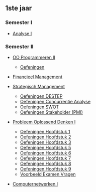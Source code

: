 <!--
title: Gearchiveerd op 18 September 2015
description: "[Ga Terug](/samenvattingen)"
-->
## 1ste jaar

### Semester I

* [Analyse I](semester-I/Analyse-I.md)

### Semester II

* [OO Programmeren II](semester-II/OO-Progammeren-II.md)
    * [Oefeningen](semester-II/Oefeningen-OO-Programmeren-II/index.md)

* [Financieel Management](semester-II/Financieel-Management.md)

* [Strategisch Management](semester-II/Strategisch-Management.md)
    * [Oefeningen DESTEP](semester-II/Oefeningen-Strategisch-Management/Oefeningen-DESTEP.md)
    * [Oefeningen Concurrentie Analyse](semester-II/Oefeningen-Strategisch-Management/Oefeningen-Concurrentie-Analyse.md)
    * [Oefeningen SWOT](semester-II/Oefeningen-Strategisch-Management/Oefeningen-SWOT.md)
    * [Oefeningen Stakeholder (PMI)](semester-II/Oefeningen-Strategisch-Management/Oefeningen-PMI.md)

* [Probleem Oplossend Denken I](semester-II/Probleem-Oplossend-Denken-I.md)
    * [Oefeningen Hoofdstuk 1](semester-II/Oefeningen-Probleem-Oplossend-Denken-I/1.4.oefeningen.md)
    * [Oefeningen Hoofdstuk 2](semester-II/Oefeningen-Probleem-Oplossend-Denken-I/2.3.oefeningen.md)
    * [Oefeningen Hoofdstuk 3](semester-II/Oefeningen-Probleem-Oplossend-Denken-I/3.4.oefeningen.md)
    * [Oefeningen Hoofdstuk 5](semester-II/Oefeningen-Probleem-Oplossend-Denken-I/5.6.oefeningen.md)
    * [Oefeningen Hoofdstuk 6](semester-II/Oefeningen-Probleem-Oplossend-Denken-I/6.5.oefeningen.md)
    * [Oefeningen Hoofdstuk 7](semester-II/Oefeningen-Probleem-Oplossend-Denken-I/7.4.oefeningen.md)
    * [Oefeningen Hoofdstuk 8](semester-II/Oefeningen-Probleem-Oplossend-Denken-I/8.5.oefeningen.md)
    * [Oefeningen Hoofdstuk 9](semester-II/Oefeningen-Probleem-Oplossend-Denken-I/9.5.oefeningen.md)
    * [Voorbeeld Examen Vragen](semester-II/Oefeningen-Probleem-Oplossend-Denken-I/Examen.md)

* [Computernetwerken I](semester-II/Computernetwerken-I.md)
